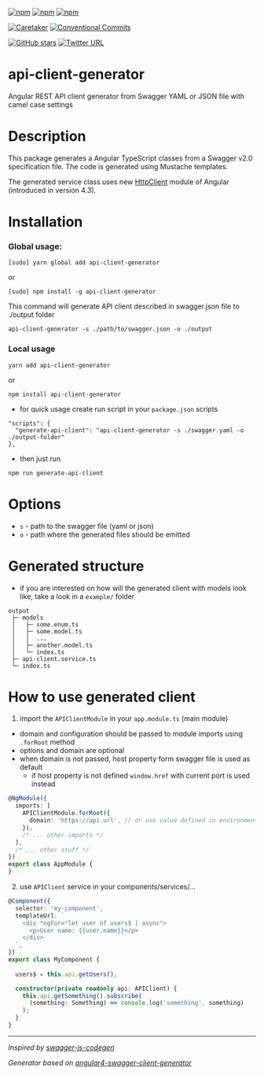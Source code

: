 [![npm](https://img.shields.io/npm/v/api-client-generator.svg)](https://www.npmjs.com/package/api-client-generator)
[![npm](https://img.shields.io/npm/l/api-client-generator.svg)](https://www.npmjs.com/package/api-client-generator)
[![npm](https://img.shields.io/npm/dm/api-client-generator.svg)](https://www.npmjs.com/package/api-client-generator)

[![Caretaker](https://img.shields.io/badge/caretaker-vmasek-blue.svg)](https://github.com/vmasek)
[![Conventional Commits](https://img.shields.io/badge/Conventional%20Commits-1.0.0-yellow.svg)](https://conventionalcommits.org)

[![GitHub stars](https://img.shields.io/github/stars/flowup/api-client-generator.svg?style=social&label=Star)](https://github.com/flowup/api-client-generator)
[![Twitter URL](https://img.shields.io/twitter/url/http/flowup.cz.svg?style=social)](https://twitter.com/intent/tweet?text=Tool%20that%20lets%20you%20generate%20API%20client%20from%20a%20swagger%20file&hashtags=angular,swagger,api,angular5&url=https://github.com/flowup/api-client-generator)

# api-client-generator
Angular REST API client generator from Swagger YAML or JSON file with camel case settings

# Description
This package generates a Angular TypeScript classes from a Swagger v2.0 specification file. The code is generated using Mustache templates.

The generated service class uses new [HttpClient](https://angular.io/guide/http) module of Angular (introduced in version 4.3).

# Installation

### Global usage:

`[sudo] yarn global add api-client-generator`

or

`[sudo] npm install -g api-client-generator`

This command will generate API client described in swagger.json file to ./output folder

`api-client-generator -s ./path/to/swagger.json -o ./output`

### Local usage

`yarn add api-client-generator`

or

`npm install api-client-generator`

- for quick usage create run script in your `package.json` scripts
```
"scripts": {
  "generate-api-client": "api-client-generator -s ./swagger.yaml -o ./output-folder"
},
```
- then just run

`npm run generate-api-client`

# Options

 - `s` -  path to the swagger file (yaml or json)
 - `o` -  path where the generated files should be emitted

# Generated structure

- if you are interested on how will the generated client with models look like, take a look in a `example/` folder

```
output
 ├─ models
 │   ├─ some.enum.ts
 │   ├─ some.model.ts
 │   │  ...
 │   ├─ another.model.ts
 │   └─ index.ts
 ├─ api-client.service.ts
 └─ index.ts
```

# How to use generated client

1. import the `APIClientModule` in your `app.module.ts` (main module)
- domain and configuration should be passed to module imports using `.forRoot` method
- options and domain are optional
- when domain is not passed, host property form swagger file is used as default
  - if host property is not defined `window.href` with current port is used instead
```typescript
@NgModule({
  imports: [
    APIClientModule.forRoot({
      domain: 'https://api.url', // or use value defined in environment `environment.apiUrl`
    }),
    /* ... other imports */
  ],
  /* ... other stuff */
})
export class AppModule {
}
```

2. use `APIClient` service in your components/services/...

```typescript
@Component({
  selector: 'my-component',
  templateUrl: `
    <div *ngFor="let user of users$ | async">
      <p>User name: {{user.name}}</p>
    </div>
  `,
})
export class MyComponent {
  
  users$ = this.api.getUsers();

  constructor(private readonly api: APIClient) {
    this.api.getSomething().subscribe(
      (something: Something) => console.log('something', something)
    );
  }
}
```

-------

*Inspired by [swagger-js-codegen](https://github.com/wcandillon/swagger-js-codegen)*

*Generator based on [angular4-swagger-client-generator](https://github.com/lotjomik/angular4-swagger-client-generator)*
